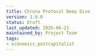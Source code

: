 ```yaml
---
title: Chrona Protocol Deep Dive
version: 1.0.0
status: Draft
last_updated: 2025-06-21
maintained_by: Project Team
tags:
- economics_postcapitalist
---
```


